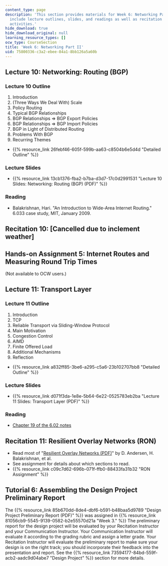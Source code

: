 ```yaml
---
content_type: page
description: 'This section provides materials for Week 6: Networking Part II. Materials
  include lecture outlines, slides, and readings as well as recitation and assignment
  activities.'
hide_download: true
hide_download_original: null
learning_resource_types: []
ocw_type: CourseSection
title: 'Week 6: Networking Part II'
uid: 75800336-c3a2-ebee-84a1-8bb126a5a60b
---
```


Lecture 10: Networking: Routing (BGP)
-------------------------------------

### Lecture 10 Outline

1.  Introduction
2.  (Three Ways We Deal With) Scale
3.  Policy Routing
4.  Typical BGP Relationships
5.  BGP Relationships => BGP Export Policies
6.  BGP Relationships => BGP Import Policies
7.  BGP in Light of Distributed Routing
8.  Problems With BGP
9.  Recurring Themes

*   {{% resource_link 26febf46-605f-599b-aa63-c8504b6e5d4d "Detailed Outline" %}}

### Lecture Slides

*   {{% resource_link 13cb1376-fba2-b7ba-d3d7-17c0d2991531 "Lecture 10 Slides: Networking: Routing (BGP) (PDF)" %}}

### Reading

*   Balakrishnan, Hari. "An Introduction to Wide-Area Internet Routing." 6.033 case study, MIT, January 2009. 

Recitation 10: \[Cancelled due to inclement weather\]
-----------------------------------------------------

Hands-on Assignment 5: Internet Routes and Measuring Round Trip Times
---------------------------------------------------------------------

(Not available to OCW users.)

Lecture 11: Transport Layer
---------------------------

### Lecture 11 Outline

1.  Introduction
2.  TCP
3.  Reliable Transport via Sliding-Window Protocol
4.  Main Motivation
5.  Congestion Control
6.  AIMD
7.  Finite Offered Load
8.  Additional Mechanisms
9.  Reflection

*   {{% resource_link a832ff85-3be6-a295-c5a6-23b102707bb8 "Detailed Outline" %}}

### Lecture Slides

*   {{% resource_link d071f3da-1e8e-5b64-6e22-0525783eb2ba "Lecture 11 Slides: Transport Layer (PDF)" %}}

### Reading

*   [Chapter 19 of the 6.02 notes](/courses/6-02-introduction-to-eecs-ii-digital-communication-systems-fall-2012/pages/readings)

Recitation 11: Resilient Overlay Networks (RON)
-----------------------------------------------

*   Read most of "[Resilient Overlay Networks (PDF)](http://nms.lcs.mit.edu/papers/ron-sosp2001.pdf)" by D. Andersen, H. Balakrishnan, et al.
*   See assignment for details about which sections to read.
*   {{% resource_link c09c7d62-696b-071f-ffb0-88433fa31b32 "RON Assignment" %}}

Tutorial 6: Assembling the Design Project Preliminary Report
------------------------------------------------------------

The {{% resource_link 85b670dd-8de4-dbf6-b591-b48baa5d9789 "Design Project Preliminary Report (PDF)" %}} was assigned in {{% resource_link 81056cb9-5545-9139-0582-b2e55570d21a "Week 3." %}} The preliminary report for the design project will be evaluated by your Recitation Instructor and your Communication Instructor. Your Communication Instructor will evaluate it according to the grading rubric and assign a letter grade. Your Recitation Instructor will evaluate the preliminary report to make sure your design is on the right track; you should incorporate their feedback into the presentation and report. See the {{% resource_link 73594177-84bd-559f-acb2-aadc9d04abe7 "Design Project" %}} section for more details.
